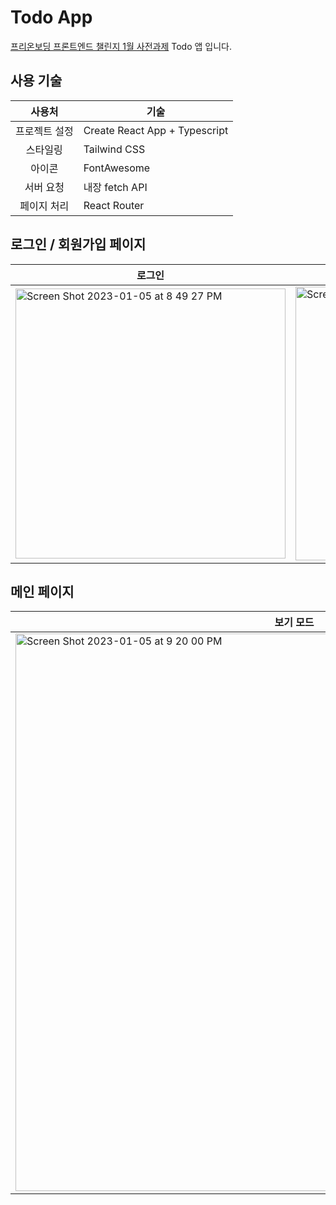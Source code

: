 # Todo App

[프리온보딩 프론트엔드 챌린지 1월 사전과제](https://github.com/starkoora/wanted-pre-onboarding-challenge-fe-1-api) Todo 앱 입니다.

## 사용 기술

| 사용처 | 기술 |
| :-: | - |
| 프로젝트 설정 | Create React App + Typescript |
| 스타일링 | Tailwind CSS |
| 아이콘 | FontAwesome |
| 서버 요청 | 내장 fetch API |
| 페이지 처리 | React Router |

## 로그인 / 회원가입 페이지

| 로그인 | 회원가입 |
| - | - |
| <img width="432" alt="Screen Shot 2023-01-05 at 8 49 27 PM" src="https://user-images.githubusercontent.com/29790944/210773762-d3aaa214-b42f-45e7-86a8-aa1875ca896c.png"> | <img width="438" alt="Screen Shot 2023-01-05 at 9 17 22 PM" src="https://user-images.githubusercontent.com/29790944/210778375-cc16e518-8042-48a8-88c9-d54b96ba82d5.png"> |

## 메인 페이지

| 보기 모드 | 수정 모드 |
| - | - |
| <img width="892" alt="Screen Shot 2023-01-05 at 9 20 00 PM" src="https://user-images.githubusercontent.com/29790944/210778988-a8e7ffe3-f6dd-4263-829a-326c54bbd892.png"> | <img width="891" alt="Screen Shot 2023-01-05 at 9 21 38 PM" src="https://user-images.githubusercontent.com/29790944/210779165-9dbc6ade-a359-49cd-ac0e-b7e959fead6c.png"> |
